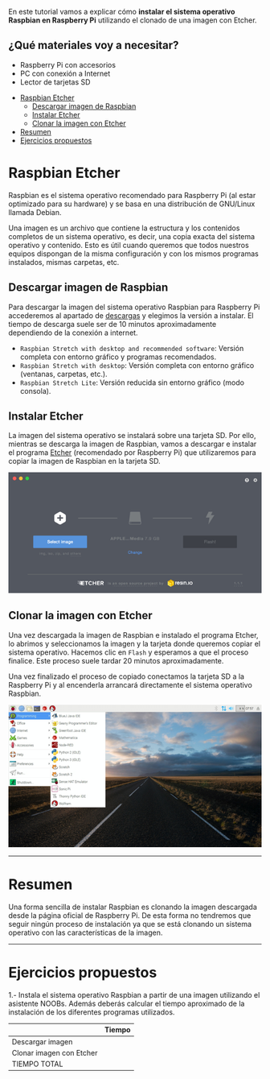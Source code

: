 En este tutorial vamos a explicar cómo **instalar el sistema operativo Raspbian en Raspberry Pi** utilizando el clonado de una imagen con Etcher.

## ¿Qué materiales voy a necesitar?

- Raspberry Pi con accesorios
- PC con conexión a Internet
- Lector de tarjetas SD

<div class="toc">

- [Raspbian Etcher](#raspbian-etcher)
  - [Descargar imagen de Raspbian](#descargar-imagen-de-raspbian)
  - [Instalar Etcher](#instalar-etcher)
  - [Clonar la imagen con Etcher](#clonar-la-imagen-con-etcher)
- [Resumen](#resumen)
- [Ejercicios propuestos](#ejercicios-propuestos)

</div>

# Raspbian Etcher

Raspbian es el sistema operativo recomendado para Raspberry Pi (al estar optimizado para su hardware) y se basa en una distribución de GNU/Linux llamada Debian.

Una imagen es un archivo que contiene la estructura y los contenidos completos de un sistema operativo, es decir, una copia exacta del sistema operativo y contenido. Esto es útil cuando queremos que todos nuestros equipos dispongan de la misma configuración y con los mismos programas instalados, mismas carpetas, etc.

## Descargar imagen de Raspbian

Para descargar la imagen del sistema operativo Raspbian para Raspberry Pi accederemos al apartado de [descargas](https://www.raspberrypi.org/downloads/raspbian/) y elegimos la versión a instalar. El tiempo de descarga suele ser de 10 minutos aproximadamente dependiendo de la conexión a internet.

- `Raspbian Stretch with desktop and recommended software`: Versión completa con entorno gráfico y programas recomendados.
- `Raspbian Stretch with desktop`: Versión completa con entorno gráfico (ventanas, carpetas, etc.).
- `Raspbian Stretch Lite`: Versión reducida sin entorno gráfico (modo consola).

## Instalar Etcher

La imagen del sistema operativo se instalará sobre una tarjeta SD. Por ello, mientras se descarga la imagen de Raspbian, vamos a descargar e instalar el programa [Etcher](https://etcher.io/) (recomendado por Raspberry Pi) que utilizaremos para copiar la imagen de Raspbian en la tarjeta SD.

![](img/etcher.png)

## Clonar la imagen con Etcher

Una vez descargada la imagen de Raspbian e instalado el programa Etcher, lo abrimos y seleccionamos la imagen y la tarjeta donde queremos copiar el sistema operativo. Hacemos clic en `Flash` y esperamos a que el proceso finalice. Este proceso suele tardar 20 minutos aproximadamente.

Una vez finalizado el proceso de copiado conectamos la tarjeta SD a la Raspberry Pi y al encenderla arrancará directamente el sistema operativo Raspbian.

![](img/raspbian.png)

---

# Resumen

Una forma sencilla de instalar Raspbian es clonando la imagen descargada desde la página oficial de Raspberry Pi. De esta forma no tendremos que seguir ningún proceso de instalación ya que se está clonando un sistema operativo con las características de la imagen.

---

# Ejercicios propuestos

1.- Instala el sistema operativo Raspbian a partir de una imagen utilizando el asistente NOOBs. Además deberás calcular el tiempo aproximado de la instalación de los diferentes programas utilizados.

|                          | Tiempo |
| ------------------------ | ------ |
| Descargar imagen         |        |
| Clonar imagen con Etcher |        |
| TIEMPO TOTAL             |        |
